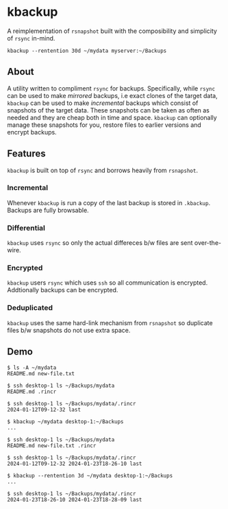 # kbackup
A reimplementation of `rsnapshot` built with the composibility and simplicity of `rsync` in-mind.

```
kbackup --rentention 30d ~/mydata myserver:~/Backups
```

## About
A utility written to compliment `rsync` for backups. Specifically, while `rsync` can be used to make _mirrored_ backups,
i.e exact clones of the target data, `kbackup` can be used to make _incremental_ backups which consist of snapshots of
the target data. These snapshots can be taken as often as needed and they are cheap both in time and space. `kbackup`
can optionally manage these snapshots for you, restore files to earlier versions and encrypt backups.

## Features
`kbackup` is built on top of `rsync` and borrows heavily from `rsnapshot`.

### Incremental
Whenever `kbackup` is run a copy of the last backup is stored in `.kbackup`. Backups are fully browsable.

### Differential
`kbackup` uses `rsync` so only the actual differeces b/w files are sent over-the-wire.

### Encrypted
`kbackup` users `rsync` which uses `ssh` so all communication is encrypted. Addtionally backups can be encrypted.

### Deduplicated
`kbackup` uses the same hard-link mechanism from `rsnapshot` so duplicate files b/w snapshots do not use extra space.


## Demo
```
$ ls -A ~/mydata
README.md new-file.txt

$ ssh desktop-1 ls ~/Backups/mydata
README.md .rincr

$ ssh desktop-1 ls ~/Backups/mydata/.rincr
2024-01-12T09-12-32 last

$ kbackup ~/mydata desktop-1:~/Backups
...

$ ssh desktop-1 ls ~/Backups/mydata
README.md new-file.txt .rincr

$ ssh desktop-1 ls ~/Backups/mydata/.rincr
2024-01-12T09-12-32 2024-01-23T18-26-10 last

$ kbackup --rentention 3d ~/mydata desktop-1:~/Backups
...

$ ssh desktop-1 ls ~/Backups/mydata/.rincr
2024-01-23T18-26-10 2024-01-23T18-28-09 last

```
